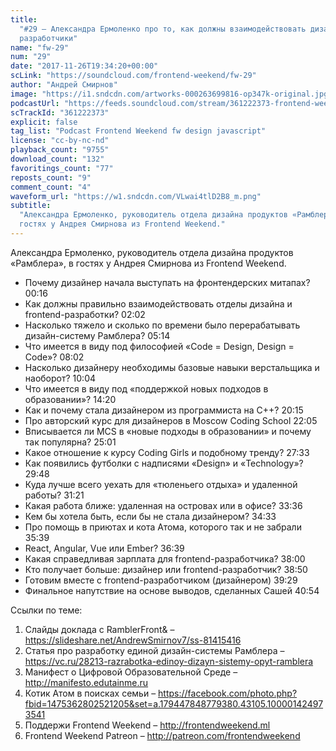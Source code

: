 ```yaml
---
title:
  "#29 – Александра Ермоленко про то, как должны взаимодействовать дизайнеры и
  разработчики"
name: "fw-29"
num: "29"
date: "2017-11-26T19:34:20+00:00"
scLink: "https://soundcloud.com/frontend-weekend/fw-29"
author: "Андрей Смирнов"
image: "https://i1.sndcdn.com/artworks-000263699816-op347k-original.jpg"
podcastUrl: "https://feeds.soundcloud.com/stream/361222373-frontend-weekend-fw-29.m4a"
scTrackId: "361222373"
explicit: false
tag_list: "Podcast Frontend Weekend fw design javascript"
license: "cc-by-nc-nd"
playback_count: "9755"
download_count: "132"
favoritings_count: "77"
reposts_count: "9"
comment_count: "4"
waveform_url: "https://w1.sndcdn.com/VLwai4tlD2B8_m.png"
subtitle:
  "Александра Ермоленко, руководитель отдела дизайна продуктов «Рамблера», в
  гостях у Андрея Смирнова из Frontend Weekend."
---
```


Александра Ермоленко, руководитель отдела дизайна продуктов «Рамблера», в гостях
у Андрея Смирнова из Frontend Weekend.

- Почему дизайнер начала выступать на фронтендерских митапах?
  <timecode sec="16">00:16</timecode>
- Как должны правильно взаимодействовать отделы дизайна и frontend-разработки?
  <timecode sec="122">02:02</timecode>
- Насколько тяжело и сколько по времени было перерабатывать дизайн-систему
  Рамблера? <timecode sec="314">05:14</timecode>
- Что имеется в виду под философией «Code = Design, Design = Code»?
  <timecode sec="482">08:02</timecode>
- Насколько дизайнеру необходимы базовые навыки верстальщика и наоборот?
  <timecode sec="604">10:04</timecode>
- Что имеется в виду под «поддержкой новых подходов в образовании»?
  <timecode sec="860">14:20</timecode>
- Как и почему стала дизайнером из программиста на C++?
  <timecode sec="1215">20:15</timecode>
- Про авторский курс для дизайнеров в Moscow Coding School
  <timecode sec="1325">22:05</timecode>
- Вписывается ли MCS в «новые подходы в образовании» и почему так популярна?
  <timecode sec="1501">25:01</timecode>
- Какое отношение к курсу Coding Girls и подобному тренду?
  <timecode sec="1653">27:33</timecode>
- Как появились футболки с надписями «Design» и «Technology»?
  <timecode sec="1788">29:48</timecode>
- Куда лучше всего уехать для «тюленьего отдыха» и удаленной работы?
  <timecode sec="1881">31:21</timecode>
- Какая работа ближе: удаленная на островах или в офисе?
  <timecode sec="2016">33:36</timecode>
- Кем бы хотела быть, если бы не стала дизайнером?
  <timecode sec="2073">34:33</timecode>
- Про помощь в приютах и кота Атома, которого так и не забрали
  <timecode sec="2139">35:39</timecode>
- React, Angular, Vue или Ember? <timecode sec="2199">36:39</timecode>
- Какая справедливая зарплата для frontend-разработчика?
  <timecode sec="2280">38:00</timecode>
- Кто получает больше: дизайнер или frontend-разработчик?
  <timecode sec="2330">38:50</timecode>
- Готовим вместе с frontend-разработчиком (дизайнером)
  <timecode sec="2369">39:29</timecode>
- Финальное напутствие на основе выводов, сделанных Сашей
  <timecode sec="2454">40:54</timecode>

Ссылки по теме:

1. Слайды доклада с RamblerFront& –
   <https://slideshare.net/AndrewSmirnov7/ss-81415416>
2. Статья про разработку единой дизайн-системы Рамблера –
   <https://vc.ru/28213-razrabotka-edinoy-dizayn-sistemy-opyt-ramblera>
3. Манифест о Цифровой Образовательной Среде – <http://manifesto.edutainme.ru>
4. Котик Атом в поисках семьи –
   <https://facebook.com/photo.php?fbid=1475362802521205&set=a.179447848779380.43105.100001424973541>
5. Поддержи Frontend Weekend – <http://frontendweekend.ml>
6. Frontend Weekend Patreon – <http://patreon.com/frontendweekend>
